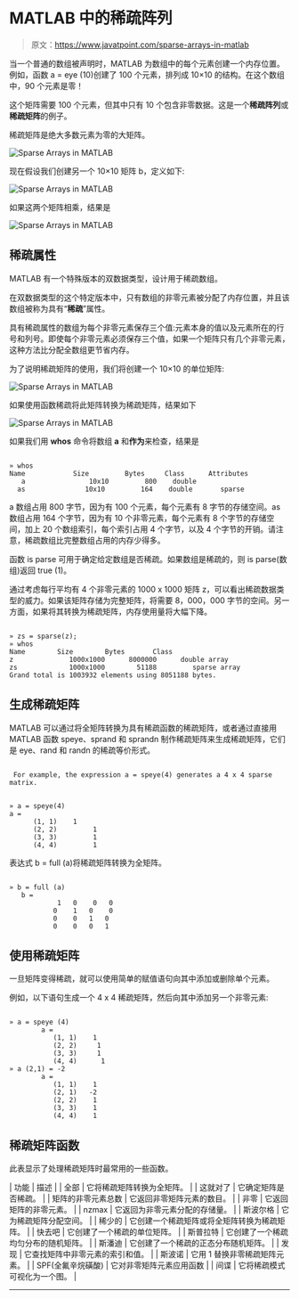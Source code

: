 # MATLAB 中的稀疏阵列

> 原文：<https://www.javatpoint.com/sparse-arrays-in-matlab>

当一个普通的数组被声明时，MATLAB 为数组中的每个元素创建一个内存位置。例如，函数 a = eye (10)创建了 100 个元素，排列成 10×10 的结构。在这个数组中，90 个元素是零！

这个矩阵需要 100 个元素，但其中只有 10 个包含非零数据。这是一个**稀疏阵列**或**稀疏矩阵**的例子。

稀疏矩阵是绝大多数元素为零的大矩阵。

![Sparse Arrays in MATLAB](img/4704e138d6354bc646387b7b435271bc.png)

现在假设我们创建另一个 10×10 矩阵 b，定义如下:

![Sparse Arrays in MATLAB](img/600b55a33bd40ca7e4cc8d2b289ad68e.png)

如果这两个矩阵相乘，结果是

![Sparse Arrays in MATLAB](img/9d34daf05d1edb3b1d57202dcc04e0a8.png)

## 稀疏属性

MATLAB 有一个特殊版本的双数据类型，设计用于稀疏数组。

在双数据类型的这个特定版本中，只有数组的非零元素被分配了内存位置，并且该数组被称为具有“**稀疏**”属性。

具有稀疏属性的数组为每个非零元素保存三个值:元素本身的值以及元素所在的行号和列号。即使每个非零元素必须保存三个值，如果一个矩阵只有几个非零元素，这种方法比分配全数组更节省内存。

为了说明稀疏矩阵的使用，我们将创建一个 10×10 的单位矩阵:

![Sparse Arrays in MATLAB](img/96cb0382ed69d4e30e0dbad644f3700f.png)

如果使用函数稀疏将此矩阵转换为稀疏矩阵，结果如下

![Sparse Arrays in MATLAB](img/cf70deeaaee16f3f5c3431b1485713e6.png)

如果我们用 **whos** 命令将数组 **a** 和**作为**来检查，结果是

```

» whos 
Name            Size         Bytes     Class      Attributes 
   a                10x10         800    double 
  as               10x10         164    double       sparse

```

a 数组占用 800 字节，因为有 100 个元素，每个元素有 8 字节的存储空间。as 数组占用 164 个字节，因为有 10 个非零元素，每个元素有 8 个字节的存储空间，加上 20 个数组索引，每个索引占用 4 个字节，以及 4 个字节的开销。请注意，稀疏数组比完整数组占用的内存少得多。

函数 is parse 可用于确定给定数组是否稀疏。如果数组是稀疏的，则 is parse(数组)返回 true (1)。

通过考虑每行平均有 4 个非零元素的 1000 x 1000 矩阵 z，可以看出稀疏数据类型的威力。如果该矩阵存储为完整矩阵，将需要 8，000，000 字节的空间。另一方面，如果将其转换为稀疏矩阵，内存使用量将大幅下降。

```

» zs = sparse(z); 
» whos 
Name 		Size 		Bytes 		Class 
z              1000x1000      8000000      double array 
zs             1000x1000        51188         sparse array 
Grand total is 1003932 elements using 8051188 bytes.

```

## 生成稀疏矩阵

MATLAB 可以通过将全矩阵转换为具有稀疏函数的稀疏矩阵，或者通过直接用 MATLAB 函数 speye、sprand 和 sprandn 制作稀疏矩阵来生成稀疏矩阵，它们是 eye、rand 和 randn 的稀疏等价形式。

```

 For example, the expression a = speye(4) generates a 4 x 4 sparse matrix.

```

```

» a = speye(4) 
a = 
      (1, 1) 	1 
      (2, 2)         1 
      (3, 3)         1 
      (4, 4)         1

```

表达式 b = full (a)将稀疏矩阵转换为全矩阵。

```

» b = full (a) 
   b = 
            1   0    0   0 
           0    1   0    0 
           0    0   1   0
           0    0   0   1

```

## 使用稀疏矩阵

一旦矩阵变得稀疏，就可以使用简单的赋值语句向其中添加或删除单个元素。

例如，以下语句生成一个 4 x 4 稀疏矩阵，然后向其中添加另一个非零元素:

```

» a = speye (4) 
        a = 
           (1, 1)    1
           (2, 2)     1 
           (3, 3)     1 
           (4, 4)      1
» a (2,1) = -2 
        a = 
           (1, 1)    1 
           (2, 1)   -2 
           (2, 2)    1
           (3, 3)    1
           (4, 4)    1

```

## 稀疏矩阵函数

此表显示了处理稀疏矩阵时最常用的一些函数。

| 功能 | 描述 |
| 全部 | 它将稀疏矩阵转换为全矩阵。 |
| 这就对了 | 它确定矩阵是否稀疏。 |
| 矩阵的非零元素总数 | 它返回非零矩阵元素的数目。 |
| 非零 | 它返回矩阵的非零元素。 |
| nzmax | 它返回为非零元素分配的存储量。 |
| 斯波尔格 | 它为稀疏矩阵分配空间。 |
| 稀少的 | 它创建一个稀疏矩阵或将全矩阵转换为稀疏矩阵。 |
| 快去吧 | 它创建了一个稀疏的单位矩阵。 |
| 斯普拉特 | 它创建了一个稀疏均匀分布的随机矩阵。 |
| 斯潘迪 | 它创建了一个稀疏的正态分布随机矩阵。 |
| 发现 | 它查找矩阵中非零元素的索引和值。 |
| 斯波诺 | 它用 1 替换非零稀疏矩阵元素。 |
| SPF(全氟辛烷磺酸) | 它对非零矩阵元素应用函数 |
| 间谍 | 它将稀疏模式可视化为一个图。 |

* * *